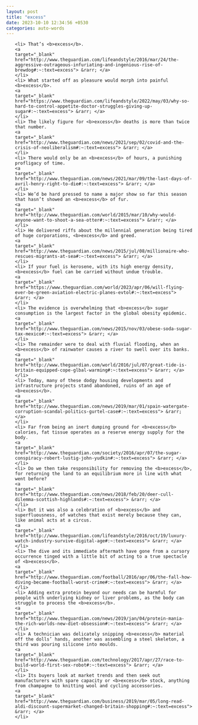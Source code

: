 ```yaml
---
layout: post
title: "excess"
date: 2023-10-10 12:34:56 +0530
categories: auto-words
---
```

<ol>

    <li> That’s <b>excess</b>.
    <a 
    target="_blank" 
    href="http://www.theguardian.com/lifeandstyle/2016/mar/24/the-aggressive-outrageous-infuriating-and-ingenious-rise-of-brewdog#:~:text=excess"> &rarr; </a>
    </li>
    <li> What started off as pleasure would morph into painful <b>excess</b>.
    <a 
    target="_blank" 
    href="https://www.theguardian.com/lifeandstyle/2022/may/03/why-so-hard-to-control-appetite-doctor-struggles-giving-up-sugar#:~:text=excess"> &rarr; </a>
    </li>
    <li> The likely figure for <b>excess</b> deaths is more than twice that number.
    <a 
    target="_blank" 
    href="http://www.theguardian.com/news/2021/sep/02/covid-and-the-crisis-of-neoliberalism#:~:text=excess"> &rarr; </a>
    </li>
    <li> There would only be an <b>excess</b> of hours, a punishing profligacy of time.
    <a 
    target="_blank" 
    href="http://www.theguardian.com/news/2021/mar/09/the-last-days-of-avril-henry-right-to-die#:~:text=excess"> &rarr; </a>
    </li>
    <li> We’d be hard pressed to name a major show so far this season that hasn’t showed an <b>excess</b> of fur.
    <a 
    target="_blank" 
    href="http://www.theguardian.com/world/2015/mar/10/why-would-anyone-want-to-shoot-a-sea-otter#:~:text=excess"> &rarr; </a>
    </li>
    <li> He delivered riffs about the millennial generation being tired of huge corporations, <b>excess</b> and greed.
    <a 
    target="_blank" 
    href="http://www.theguardian.com/news/2015/jul/08/millionaire-who-rescues-migrants-at-sea#:~:text=excess"> &rarr; </a>
    </li>
    <li> If your fuel is kerosene, with its high energy density, <b>excess</b> fuel can be carried without undue trouble.
    <a 
    target="_blank" 
    href="https://www.theguardian.com/world/2023/apr/06/will-flying-ever-be-green-aviation-electric-planes-evtol#:~:text=excess"> &rarr; </a>
    </li>
    <li> The evidence is overwhelming that <b>excess</b> sugar consumption is the largest factor in the global obesity epidemic.
    <a 
    target="_blank" 
    href="http://www.theguardian.com/news/2015/nov/03/obese-soda-sugar-tax-mexico#:~:text=excess"> &rarr; </a>
    </li>
    <li> The remainder were to deal with fluvial flooding, when an <b>excess</b> of rainwater causes a river to swell over its banks.
    <a 
    target="_blank" 
    href="http://www.theguardian.com/world/2016/jul/07/great-tide-is-britain-equipped-cope-glbal-warming#:~:text=excess"> &rarr; </a>
    </li>
    <li> Today, many of these dodgy housing developments and infrastructure projects stand abandoned, ruins of an age of <b>excess</b>.
    <a 
    target="_blank" 
    href="http://www.theguardian.com/news/2019/mar/01/spain-watergate-corruption-scandal-politics-gurtel-case#:~:text=excess"> &rarr; </a>
    </li>
    <li> Far from being an inert dumping ground for <b>excess</b> calories, fat tissue operates as a reserve energy supply for the body.
    <a 
    target="_blank" 
    href="http://www.theguardian.com/society/2016/apr/07/the-sugar-conspiracy-robert-lustig-john-yudkin#:~:text=excess"> &rarr; </a>
    </li>
    <li> Do we then take responsibility for removing the <b>excess</b>, for returning the land to an equilibrium more in line with what went before?
    <a 
    target="_blank" 
    href="http://www.theguardian.com/news/2018/feb/20/deer-cull-dilemma-scottish-highlands#:~:text=excess"> &rarr; </a>
    </li>
    <li> But it was also a celebration of <b>excess</b> and superfluousness, of watches that exist merely because they can, like animal acts at a circus.
    <a 
    target="_blank" 
    href="http://www.theguardian.com/lifeandstyle/2016/oct/19/luxury-watch-industry-survive-digital-age#:~:text=excess"> &rarr; </a>
    </li>
    <li> The dive and its immediate aftermath have gone from a cursory occurrence tinged with a little bit of acting to a true spectacle of <b>excess</b>.
    <a 
    target="_blank" 
    href="http://www.theguardian.com/football/2016/apr/06/the-fall-how-diving-became-football-worst-crime#:~:text=excess"> &rarr; </a>
    </li>
    <li> Adding extra protein beyond our needs can be harmful for people with underlying kidney or liver problems, as the body can struggle to process the <b>excess</b>.
    <a 
    target="_blank" 
    href="http://www.theguardian.com/news/2019/jan/04/protein-mania-the-rich-worlds-new-diet-obsession#:~:text=excess"> &rarr; </a>
    </li>
    <li> A technician was delicately snipping <b>excess</b> material off the dolls’ hands, another was assembling a steel skeleton, a third was pouring silicone into moulds.
    <a 
    target="_blank" 
    href="http://www.theguardian.com/technology/2017/apr/27/race-to-build-world-first-sex-robot#:~:text=excess"> &rarr; </a>
    </li>
    <li> Its buyers look at market trends and then seek out manufacturers with spare capacity or <b>excess</b> stock, anything from champagne to knitting wool and cycling accessories.
    <a 
    target="_blank" 
    href="http://www.theguardian.com/business/2019/mar/05/long-read-aldi-discount-supermarket-changed-britain-shopping#:~:text=excess"> &rarr; </a>
    </li>